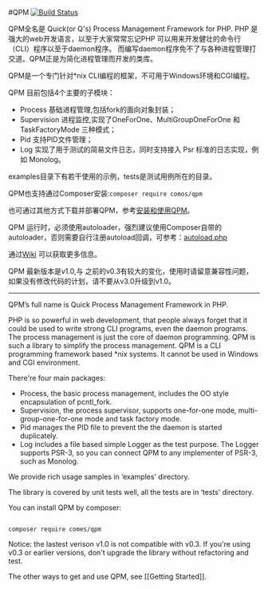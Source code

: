 #QPM [![Build Status](https://secure.travis-ci.org/Comos/qpm.png)](http://travis-ci.org/Comos/qpm)

QPM全名是 Quick(or Q's) Process Management Framework for PHP.
PHP 是强大的web开发语言，以至于大家常常忘记PHP 可以用来开发健壮的命令行（CLI）程序以至于daemon程序。
而编写daemon程序免不了与各种进程管理打交道。QPM正是为简化进程管理而开发的类库。

QPM是一个专门针对*nix CLI编程的框架，不可用于Windows环境和CGI编程。

QPM 目前包括4个主要的子模块：
* Process 基础进程管理,包括fork的面向对象封装；
* Supervision 进程监控,实现了OneForOne、MultiGroupOneForOne 和 TaskFactoryMode 三种模式；
* Pid 支持PID文件管理；
* Log 实现了用于测试的简易文件日志，同时支持接入 Psr 标准的日志实现，例如 Monolog。

examples目录下有若干使用的示例，tests是测试用例所在的目录。

QPM也支持通过Composer安装:```composer require comos/qpm```

也可通过其他方式下载并部署QPM，参考[安装和使用QPM](https://github.com/Comos/qpm/wiki/安装和使用QPM)。

QPM 运行时，必须使用autoloader，强烈建议使用Composer自带的autoloader，否则需要自行注册autoload回调，可参考：[autoload.php](https://github.com/Comos/qpm/blob/master/bootstrap.php)

通过[Wiki](https://github.com/Comos/qpm/wiki) 可以获取更多信息。

QPM 最新版本是v1.0,与 之前的v0.3有较大的变化，使用时请留意兼容性问题，如果没有修改代码的计划，请不要从v3.0升级到v1.0。

----------------------

QPM’s full name is Quick Process Management Framework in PHP.

PHP is so powerful in web development, that people always forget that it could be used to write strong CLI programs, even the daemon programs.
The process management is just the core of daemon programming. QPM is such a library to simplify the process management.
QPM is a CLI programming framework based *nix systems. It cannot be used in Windows and CGI environment.

There're four main packages:

* Process, the basic process management, includes the OO style encapsulation of pcntl_fork.
* Supervision, the process supervisor, supports one-for-one mode, multi-group-one-for-one mode and task factory mode.
* Pid manages the PID file to prevent the the daemon is started duplicately.
* Log includes a file based simple Logger as the test purpose. The Logger supports PSR-3, so you can connect QPM to any implementer of PSR-3, such as Monolog.

We provide rich usage samples in ‘examples’ directory.

The library is covered by unit tests well, all the tests are in ‘tests’ directory.

You can install QPM by composer:

```

composer require comes/qpm

```
Notice: the lastest verison v1.0 is not compatible with v0.3.
If you're using v0.3 or earlier versions, don't upgrade the library without refactoring and test.

The other ways to get and use QPM, see [[Getting Started]].